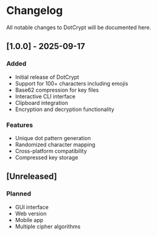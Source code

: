 # Changelog

All notable changes to DotCrypt will be documented here.

## [1.0.0] - 2025-09-17

### Added
- Initial release of DotCrypt
- Support for 100+ characters including emojis
- Base62 compression for key files
- Interactive CLI interface
- Clipboard integration
- Encryption and decryption functionality

### Features
- Unique dot pattern generation
- Randomized character mapping
- Cross-platform compatibility
- Compressed key storage

## [Unreleased]

### Planned
- GUI interface
- Web version
- Mobile app
- Multiple cipher algorithms
